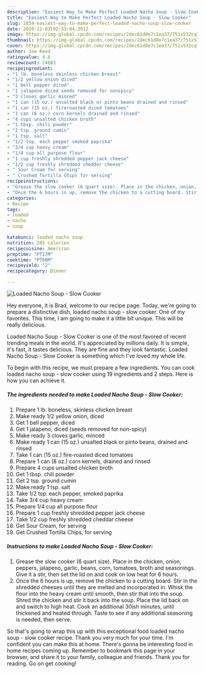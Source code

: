 ```yaml
---
description: "Easiest Way to Make Perfect Loaded Nacho Soup - Slow Cooker"
title: "Easiest Way to Make Perfect Loaded Nacho Soup - Slow Cooker"
slug: 2034-easiest-way-to-make-perfect-loaded-nacho-soup-slow-cooker
date: 2020-11-03T02:53:04.391Z
image: https://img-global.cpcdn.com/recipes/2dec61d8e7c1ea37/751x532cq70/loaded-nacho-soup-slow-cooker-recipe-main-photo.jpg
thumbnail: https://img-global.cpcdn.com/recipes/2dec61d8e7c1ea37/751x532cq70/loaded-nacho-soup-slow-cooker-recipe-main-photo.jpg
cover: https://img-global.cpcdn.com/recipes/2dec61d8e7c1ea37/751x532cq70/loaded-nacho-soup-slow-cooker-recipe-main-photo.jpg
author: Joe Reed
ratingvalue: 4.6
reviewcount: 24083
recipeingredient:
- "1 lb. boneless skinless chicken breast"
- "1/2 yellow onion diced"
- "1 bell pepper diced"
- "1 jalapeno diced seeds removed for nonspicy"
- "3 cloves garlic minced"
- "1 can (15 oz.) unsalted black or pinto beans drained and rinsed"
- "1 can (15 oz.) fireroasted diced tomatoes"
- "1 can (8 oz.) corn kernels drained and rinsed"
- "4 cups unsalted chicken broth"
- "1 tbsp. chili powder"
- "2 tsp. ground cumin"
- "1 tsp. salt"
- "1/2 tsp. each pepper smoked paprika"
- "3/4 cup heavy cream"
- "1/4 cup all purpose flour"
- "1 cup freshly shredded pepper jack cheese"
- "1/2 cup freshly shredded cheddar cheese"
- " Sour Cream for serving"
- " Crushed Tortilla Chips for serving"
recipeinstructions:
- "Grease the slow cooker (6 quart size). Place in the chicken, onion, peppers, jalapeno, garlic, beans, corn, tomatoes, broth and seasonings. Give it a stir, then set the lid on and cook on low heat for 6 hours."
- "Once the 6 hours is up, remove the chicken to a cutting board. Stir in the shredded cheeses until they are melted and incorporated in. Whisk the flour into the heavy cream until smooth, then stir that into the soup. Shred the chicken and stir it back into the soup. Place the lid back on and switch to high heat. Cook an additional 30ish minutes, until thickened and heated through. Taste to see if any additional seasoning is needed, then serve."
categories:
- Recipe
tags:
- loaded
- nacho
- soup

katakunci: loaded nacho soup 
nutrition: 205 calories
recipecuisine: American
preptime: "PT17M"
cooktime: "PT60M"
recipeyield: "2"
recipecategory: Dinner

---
```



![Loaded Nacho Soup - Slow Cooker](https://img-global.cpcdn.com/recipes/2dec61d8e7c1ea37/751x532cq70/loaded-nacho-soup-slow-cooker-recipe-main-photo.jpg)

Hey everyone, it is Brad, welcome to our recipe page. Today, we're going to prepare a distinctive dish, loaded nacho soup - slow cooker. One of my favorites. This time, I am going to make it a little bit unique. This will be really delicious.



Loaded Nacho Soup - Slow Cooker is one of the most favored of recent trending meals in the world. It's appreciated by millions daily. It is simple, it's fast, it tastes delicious. They are fine and they look fantastic. Loaded Nacho Soup - Slow Cooker is something which I've loved my whole life.


To begin with this recipe, we must prepare a few ingredients. You can cook loaded nacho soup - slow cooker using 19 ingredients and 2 steps. Here is how you can achieve it.

<!--inarticleads1-->

##### The ingredients needed to make Loaded Nacho Soup - Slow Cooker:

1. Prepare 1 lb. boneless, skinless chicken breast
1. Make ready 1/2 yellow onion, diced
1. Get 1 bell pepper, diced
1. Get 1 jalapeno, diced (seeds removed for non-spicy)
1. Make ready 3 cloves garlic, minced
1. Make ready 1 can (15 oz.) unsalted black or pinto beans, drained and rinsed
1. Take 1 can (15 oz.) fire-roasted diced tomatoes
1. Prepare 1 can (8 oz.) corn kernels, drained and rinsed
1. Prepare 4 cups unsalted chicken broth
1. Get 1 tbsp. chili powder
1. Get 2 tsp. ground cumin
1. Make ready 1 tsp. salt
1. Take 1/2 tsp. each pepper, smoked paprika
1. Take 3/4 cup heavy cream
1. Prepare 1/4 cup all purpose flour
1. Prepare 1 cup freshly shredded pepper jack cheese
1. Take 1/2 cup freshly shredded cheddar cheese
1. Get  Sour Cream, for serving
1. Get  Crushed Tortilla Chips, for serving




<!--inarticleads2-->

##### Instructions to make Loaded Nacho Soup - Slow Cooker:

1. Grease the slow cooker (6 quart size). Place in the chicken, onion, peppers, jalapeno, garlic, beans, corn, tomatoes, broth and seasonings. Give it a stir, then set the lid on and cook on low heat for 6 hours.
1. Once the 6 hours is up, remove the chicken to a cutting board. Stir in the shredded cheeses until they are melted and incorporated in. Whisk the flour into the heavy cream until smooth, then stir that into the soup. Shred the chicken and stir it back into the soup. Place the lid back on and switch to high heat. Cook an additional 30ish minutes, until thickened and heated through. Taste to see if any additional seasoning is needed, then serve.




So that's going to wrap this up with this exceptional food loaded nacho soup - slow cooker recipe. Thank you very much for your time. I'm confident you can make this at home. There's gonna be interesting food in home recipes coming up. Remember to bookmark this page in your browser, and share it to your family, colleague and friends. Thank you for reading. Go on get cooking!
